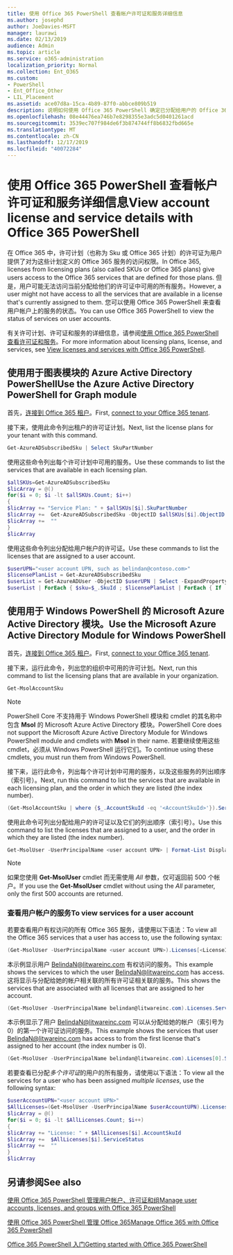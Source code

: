 ```yaml
---
title: 使用 Office 365 PowerShell 查看帐户许可证和服务详细信息
ms.author: josephd
author: JoeDavies-MSFT
manager: laurawi
ms.date: 02/13/2019
audience: Admin
ms.topic: article
ms.service: o365-administration
localization_priority: Normal
ms.collection: Ent_O365
ms.custom:
- PowerShell
- Ent_Office_Other
- LIL_Placement
ms.assetid: ace07d8a-15ca-4b89-87f0-abbce809b519
description: 说明如何使用 Office 365 PowerShell 确定已分配给用户的 Office 365 服务。
ms.openlocfilehash: 08e44476ea746b7e8298355e3adc5d0401261acd
ms.sourcegitcommit: 3539ec707f984de6f3b874744ff8b6832fbd665e
ms.translationtype: MT
ms.contentlocale: zh-CN
ms.lasthandoff: 12/17/2019
ms.locfileid: "40072284"
---
```

# <a name="view-account-license-and-service-details-with-office-365-powershell"></a><span data-ttu-id="263d7-103">使用 Office 365 PowerShell 查看帐户许可证和服务详细信息</span><span class="sxs-lookup"><span data-stu-id="263d7-103">View account license and service details with Office 365 PowerShell</span></span>

<span data-ttu-id="263d7-104">在 Office 365 中，许可计划（也称为 Sku 或 Office 365 计划）的许可证为用户提供了对为这些计划定义的 Office 365 服务的访问权限。</span><span class="sxs-lookup"><span data-stu-id="263d7-104">In Office 365, licenses from licensing plans (also called SKUs or Office 365 plans) give users access to the Office 365 services that are defined for those plans.</span></span> <span data-ttu-id="263d7-105">但是，用户可能无法访问当前分配给他们的许可证中可用的所有服务。</span><span class="sxs-lookup"><span data-stu-id="263d7-105">However, a user might not have access to all the services that are available in a license that's currently assigned to them.</span></span> <span data-ttu-id="263d7-106">您可以使用 Office 365 PowerShell 来查看用户帐户上的服务的状态。</span><span class="sxs-lookup"><span data-stu-id="263d7-106">You can use Office 365 PowerShell to view the status of services on user accounts.</span></span> 

<span data-ttu-id="263d7-107">有关许可计划、许可证和服务的详细信息，请参阅[使用 Office 365 PowerShell 查看许可证和服务](view-licenses-and-services-with-office-365-powershell.md)。</span><span class="sxs-lookup"><span data-stu-id="263d7-107">For more information about licensing plans, license, and services, see [View licenses and services with Office 365 PowerShell](view-licenses-and-services-with-office-365-powershell.md).</span></span>

## <a name="use-the-azure-active-directory-powershell-for-graph-module"></a><span data-ttu-id="263d7-108">使用用于图表模块的 Azure Active Directory PowerShell</span><span class="sxs-lookup"><span data-stu-id="263d7-108">Use the Azure Active Directory PowerShell for Graph module</span></span>

<span data-ttu-id="263d7-109">首先，[连接到 Office 365 租户](connect-to-office-365-powershell.md#connect-with-the-azure-active-directory-powershell-for-graph-module)。</span><span class="sxs-lookup"><span data-stu-id="263d7-109">First, [connect to your Office 365 tenant](connect-to-office-365-powershell.md#connect-with-the-azure-active-directory-powershell-for-graph-module).</span></span>
  
<span data-ttu-id="263d7-110">接下来，使用此命令列出租户的许可证计划。</span><span class="sxs-lookup"><span data-stu-id="263d7-110">Next, list the license plans for your tenant with this command.</span></span>

```powershell
Get-AzureADSubscribedSku | Select SkuPartNumber
```

<span data-ttu-id="263d7-111">使用这些命令列出每个许可计划中可用的服务。</span><span class="sxs-lookup"><span data-stu-id="263d7-111">Use these commands to list the services that are available in each licensing plan.</span></span>

```powershell
$allSKUs=Get-AzureADSubscribedSku
$licArray = @()
for($i = 0; $i -lt $allSKUs.Count; $i++)
{
$licArray += "Service Plan: " + $allSKUs[$i].SkuPartNumber
$licArray +=  Get-AzureADSubscribedSku -ObjectID $allSKUs[$i].ObjectID | Select -ExpandProperty ServicePlans
$licArray +=  ""
}
$licArray
```

<span data-ttu-id="263d7-112">使用这些命令列出分配给用户帐户的许可证。</span><span class="sxs-lookup"><span data-stu-id="263d7-112">Use these commands to list the licenses that are assigned to a user account.</span></span>

```powershell
$userUPN="<user account UPN, such as belindan@contoso.com>"
$licensePlanList = Get-AzureADSubscribedSku
$userList = Get-AzureADUser -ObjectID $userUPN | Select -ExpandProperty AssignedLicenses | Select SkuID 
$userList | ForEach { $sku=$_.SkuId ; $licensePlanList | ForEach { If ( $sku -eq $_.ObjectId.substring($_.ObjectId.length - 36, 36) ) { Write-Host $_.SkuPartNumber } } }
```

## <a name="use-the-microsoft-azure-active-directory-module-for-windows-powershell"></a><span data-ttu-id="263d7-113">使用用于 Windows PowerShell 的 Microsoft Azure Active Directory 模块。</span><span class="sxs-lookup"><span data-stu-id="263d7-113">Use the Microsoft Azure Active Directory Module for Windows PowerShell</span></span>

<span data-ttu-id="263d7-114">首先，[连接到 Office 365 租户](connect-to-office-365-powershell.md#connect-with-the-microsoft-azure-active-directory-module-for-windows-powershell)。</span><span class="sxs-lookup"><span data-stu-id="263d7-114">First, [connect to your Office 365 tenant](connect-to-office-365-powershell.md#connect-with-the-microsoft-azure-active-directory-module-for-windows-powershell).</span></span>

<span data-ttu-id="263d7-115">接下来，运行此命令，列出您的组织中可用的许可计划。</span><span class="sxs-lookup"><span data-stu-id="263d7-115">Next, run this command to list the licensing plans that are available in your organization.</span></span> 

```powershell
Get-MsolAccountSku
```
>[!Note]
><span data-ttu-id="263d7-116">PowerShell Core 不支持用于 Windows PowerShell 模块和 cmdlet 的其名称中包含 **Msol** 的 Microsoft Azure Active Directory 模块。</span><span class="sxs-lookup"><span data-stu-id="263d7-116">PowerShell Core does not support the Microsoft Azure Active Directory Module for Windows PowerShell module and cmdlets with **Msol** in their name.</span></span> <span data-ttu-id="263d7-117">若要继续使用这些 cmdlet，必须从 Windows PowerShell 运行它们。</span><span class="sxs-lookup"><span data-stu-id="263d7-117">To continue using these cmdlets, you must run them from Windows PowerShell.</span></span>
>

<span data-ttu-id="263d7-118">接下来，运行此命令，列出每个许可计划中可用的服务，以及这些服务的列出顺序（索引号）。</span><span class="sxs-lookup"><span data-stu-id="263d7-118">Next, run this command to list the services that are available in each licensing plan, and the order in which they are listed (the index number).</span></span>

```powershell
(Get-MsolAccountSku | where {$_.AccountSkuId -eq '<AccountSkuId>'}).ServiceStatus
```
  
<span data-ttu-id="263d7-119">使用此命令可列出分配给用户的许可证以及它们的列出顺序（索引号）。</span><span class="sxs-lookup"><span data-stu-id="263d7-119">Use this command to list the licenses that are assigned to a user, and the order in which they are listed (the index number).</span></span>

```powershell
Get-MsolUser -UserPrincipalName <user account UPN> | Format-List DisplayName,Licenses
```

>[!Note]
><span data-ttu-id="263d7-120">如果您使用 **Get-MsolUser** cmdlet 而无需使用 _All_ 参数，仅可返回前 500 个帐户。</span><span class="sxs-lookup"><span data-stu-id="263d7-120">If you use the **Get-MsolUser** cmdlet without using the _All_ parameter, only the first 500 accounts are returned.</span></span>
>
   

### <a name="to-view-services-for-a-user-account"></a><span data-ttu-id="263d7-121">查看用户帐户的服务</span><span class="sxs-lookup"><span data-stu-id="263d7-121">To view services for a user account</span></span>

<span data-ttu-id="263d7-122">若要查看用户有权访问的所有 Office 365 服务，请使用以下语法：</span><span class="sxs-lookup"><span data-stu-id="263d7-122">To view all the Office 365 services that a user has access to, use the following syntax:</span></span>
  
```powershell
(Get-MsolUser -UserPrincipalName <user account UPN>).Licenses[<LicenseIndexNumber>].ServiceStatus
```

<span data-ttu-id="263d7-123">本示例显示用户 BelindaN@litwareinc.com 有权访问的服务。</span><span class="sxs-lookup"><span data-stu-id="263d7-123">This example shows the services to which the user BelindaN@litwareinc.com has access.</span></span> <span data-ttu-id="263d7-124">这将显示与分配给她的帐户相关联的所有许可证相关联的服务。</span><span class="sxs-lookup"><span data-stu-id="263d7-124">This shows the services that are associated with all licenses that are assigned to her account.</span></span>
  
```powershell
(Get-MsolUser -UserPrincipalName belindan@litwareinc.com).Licenses.ServiceStatus
```

<span data-ttu-id="263d7-125">本示例显示了用户 BelindaN@litwareinc.com 可以从分配给她的帐户（索引号为0）的第一个许可证访问的服务。</span><span class="sxs-lookup"><span data-stu-id="263d7-125">This example shows the services that user BelindaN@litwareinc.com has access to from the first license that's assigned to her account (the index number is 0).</span></span>
  
```powershell
(Get-MsolUser -UserPrincipalName belindan@litwareinc.com).Licenses[0].ServiceStatus
```

<span data-ttu-id="263d7-126">若要查看已分配*多个许可证*的用户的所有服务，请使用以下语法：</span><span class="sxs-lookup"><span data-stu-id="263d7-126">To view all the services for a user who has been assigned *multiple licenses*, use the following syntax:</span></span>

```powershell
$userAccountUPN="<user account UPN>"
$AllLicenses=(Get-MsolUser -UserPrincipalName $userAccountUPN).Licenses
$licArray = @()
for($i = 0; $i -lt $AllLicenses.Count; $i++)
{
$licArray += "License: " + $AllLicenses[$i].AccountSkuId
$licArray +=  $AllLicenses[$i].ServiceStatus
$licArray +=  ""
}
$licArray
```
 
## <a name="see-also"></a><span data-ttu-id="263d7-127">另请参阅</span><span class="sxs-lookup"><span data-stu-id="263d7-127">See also</span></span>

[<span data-ttu-id="263d7-128">使用 Office 365 PowerShell 管理用户帐户、许可证和组</span><span class="sxs-lookup"><span data-stu-id="263d7-128">Manage user accounts, licenses, and groups with Office 365 PowerShell</span></span>](manage-user-accounts-and-licenses-with-office-365-powershell.md)
  
[<span data-ttu-id="263d7-129">使用 Office 365 PowerShell 管理 Office 365</span><span class="sxs-lookup"><span data-stu-id="263d7-129">Manage Office 365 with Office 365 PowerShell</span></span>](manage-office-365-with-office-365-powershell.md)
  
[<span data-ttu-id="263d7-130">Office 365 PowerShell 入门</span><span class="sxs-lookup"><span data-stu-id="263d7-130">Getting started with Office 365 PowerShell</span></span>](getting-started-with-office-365-powershell.md)
